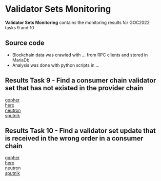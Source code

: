 # Validator Sets Monitoring
**Validator Sets Monitoring** contains the monitoring results for GOC2022 tasks 9 and 10


## Source code

- Blockchain data was crawled with ... from RPC clients and stored in MariaDb
- Analysis was done with python scripts in ...

## Results Task 9 - Find a consumer chain validator set that has not existed in the provider chain

[gopher](gopher_inconsistent_validator_set_changes.csv)  
[hero](hero_inconsistent_validator_set_changes.csv)  
[neutron](neutron_inconsistent_validator_set_changes.csv)  
[sputnik](sputnik_inconsistent_validator_set_changes.csv)  

## Results Task 10 - 	Find a validator set update that is received in the wrong order in a consumer chain

[gopher](gopher_wrong_ordering.txt)  
[hero](hero_wrong_ordering.txt)  
[neutron](neutron_wrong_ordering.txt)  
[sputnik](sputnik_wrong_ordering.txt)  
